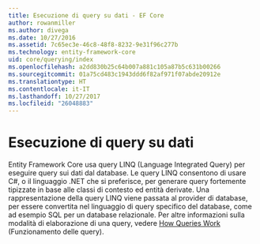 ```yaml
---
title: Esecuzione di query su dati - EF Core
author: rowanmiller
ms.author: divega
ms.date: 10/27/2016
ms.assetid: 7c65ec3e-46c8-48f8-8232-9e31f96c277b
ms.technology: entity-framework-core
uid: core/querying/index
ms.openlocfilehash: a2dd830b25c64b007a881c105a87b5c631b00266
ms.sourcegitcommit: 01a75cd483c1943ddd6f82af971f07abde20912e
ms.translationtype: HT
ms.contentlocale: it-IT
ms.lasthandoff: 10/27/2017
ms.locfileid: "26048883"
---
```

# <a name="querying-data"></a>Esecuzione di query su dati

Entity Framework Core usa query LINQ (Language Integrated Query) per eseguire query sui dati dal database. Le query LINQ consentono di usare C#, o il linguaggio .NET che si preferisce, per generare query fortemente tipizzate in base alle classi di contesto ed entità derivate. Una rappresentazione della query LINQ viene passata al provider di database, per essere convertita nel linguaggio di query specifico del database, come ad esempio SQL per un database relazionale. Per altre informazioni sulla modalità di elaborazione di una query, vedere [How Queries Work](overview.md) (Funzionamento delle query).
